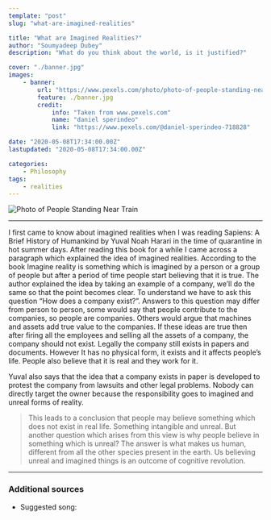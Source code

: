 ```yaml
---
template: "post"
slug: "what-are-imagined-realities"

title: "What are Imagined Realities?"
author: "Soumyadeep Dubey"
description: "What do you think about the world, is it justified?"

cover: "./banner.jpg"
images:
    - banner:
        url: "https://www.pexels.com/photo/photo-of-people-standing-near-train-1557465/"
        feature: ./banner.jpg
        credit:
            info: "Taken from www.pexels.com"
            name: "daniel sperindeo"
            link: "https://www.pexels.com/@daniel-sperindeo-718828"

date: "2020-05-08T17:34:00.00Z"
lastupdated: "2020-05-08T17:34:00.00Z"

categories: 
    - Philosophy
tags:
    - realities
---
```


![Photo of People Standing Near Train](./banner.jpg)

---

I first came to know about imagined realities when I was reading Sapiens: A Brief History of Humankind by Yuval Noah Harari in the time of quarantine in hot summer days. After reading this book for a while I came across a paragraph which explained the idea of imagined realities. According to the book Imagine reality is something which is imagined by a person or a group of people but after a period of time people start believing that it is true. The author explained the idea by taking an example of a company, we’ll do the same so that the point becomes clear. To understand we have to ask this question “How does a company exist?”. Answers to this question may differ from person to person, some would say that people contribute to the companies, so people are companies. Others would argue that machines and assets add true value to the companies. If these ideas are true then after firing all the employees and selling all the assets of a company, the company should not exist. Legally the company still exists in papers and documents. However It has no physical form, it exists and it affects people’s life. People also believe that it is real and they work for it.

Yuval also says that the idea that a company exists in paper is developed to protest the company from lawsuits and other legal problems. Nobody can directly target the owner because the responsibility goes to imagined and unreal forms of reality.

> This leads to a conclusion that people may believe something which does not exist in real life. Something intangible and unreal. But another question which arises from this view is why people believe in something which is unreal? The answer is what makes us human, different from all the other species present in the earth. Us believing unreal and imagined things is an outcome of cognitive revolution.

---
### Additional sources

- Suggested song: 